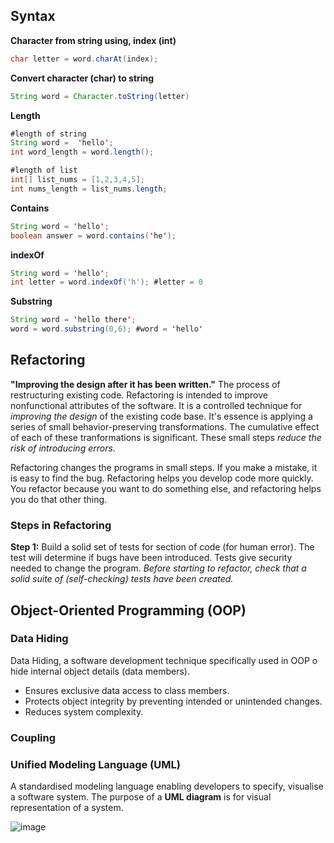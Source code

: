 
## Syntax

<b>Character from string using, index (int)</b>
```Java
char letter = word.charAt(index);
```
<b>Convert character (char) to string</b>
```Java
String word = Character.toString(letter)
```
<b>Length</b>
```Java
#length of string
String word =  'hello';
int word_length = word.length();

#length of list
int[] list_nums = [1,2,3,4,5];
int nums_length = list_nums.length; 
```
<b>Contains</b>
```Java
String word = 'hello';
boolean answer = word.contains('he');
```
<b>indexOf</b>
```Java
String word = 'hello';
int letter = word.indexOf('h'); #letter = 0
```
<b>Substring</b>
```Java
String word = 'hello there';
word = word.substring(0,6); #word = 'hello'
```
## Refactoring
<b>"Improving the design after it has been written."</b>
The process of restructuring existing code. Refactoring is intended to improve nonfunctional attributes of the software.
It is a controlled technique for _improving the design_ of the existing code base. It's essence is applying a series of small behavior-preserving transformations.
The cumulative effect of each of these tranformations is significant. These small steps _reduce the risk of introducing errors_.

Refactoring changes the programs in small steps. If you make a mistake, it is easy to
find the bug.
Refactoring helps you develop code more quickly.
You refactor because you want to do something else, and refactoring
helps you do that other thing.

### Steps in Refactoring
<b>Step 1:</b>
Build a solid set of tests for section of code (for human error).
The test will determine if bugs have been introduced.
Tests give security needed to change the program.
_Before starting to refactor, check that a solid suite of (self-checking) tests have been created._

## Object-Oriented Programming (OOP)

### Data Hiding
Data Hiding, a software development technique specifically used in OOP o hide internal object details (data members).
- Ensures exclusive data access to class members.
- Protects object integrity by preventing intended or unintended changes.
- Reduces system complexity.

### Coupling

### Unified Modeling Language (UML)
A standardised modeling language enabling developers to specify, visualise a software system.
The purpose of a <b>UML diagram</b> is for visual representation of a system.

![image](https://user-images.githubusercontent.com/34526517/56855735-4fdbac80-6944-11e9-8af1-88316d76c7f9.png)
